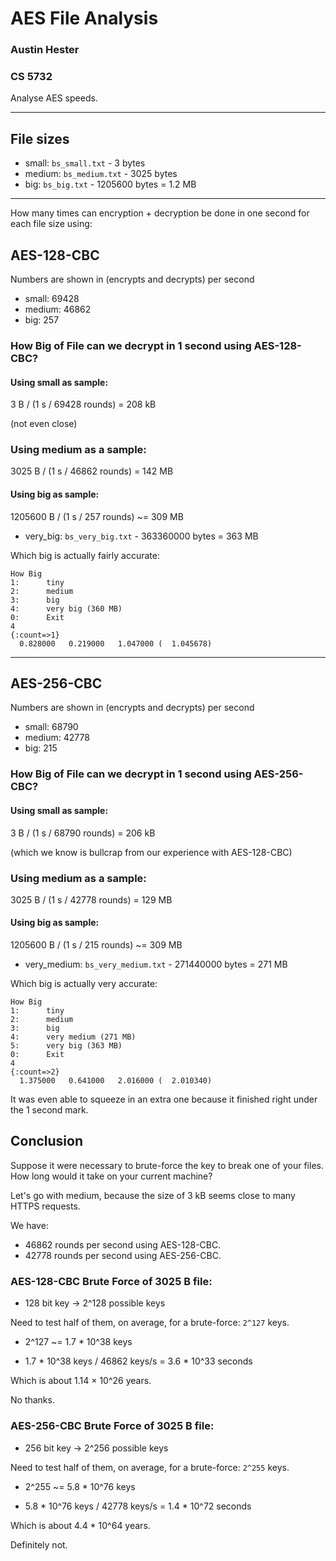 # AES File Analysis
### Austin Hester
### CS 5732

Analyse AES speeds.

----

## File sizes

* small:  `bs_small.txt`  - 3 bytes
* medium: `bs_medium.txt` - 3025 bytes
* big:    `bs_big.txt`    - 1205600 bytes = 1.2 MB

----

How many times can encryption + decryption be done in one second for each file
size using:

## AES-128-CBC

Numbers are shown in (encrypts and decrypts) per second

* small:  69428 
* medium: 46862
* big:    257

### How Big of File can we decrypt in 1 second using AES-128-CBC?

#### Using small as sample:
3 B / (1 s / 69428 rounds) = 208 kB

(not even close)

### Using medium as a sample:
3025 B / (1 s / 46862 rounds) = 142 MB 

#### Using big as sample:
1205600 B / (1 s / 257 rounds) ~= 309 MB

* very_big:    `bs_very_big.txt`    - 363360000 bytes = 363 MB

Which big is actually fairly accurate:
```
How Big
1:      tiny
2:      medium
3:      big
4:      very big (360 MB)
0:      Exit
4
{:count=>1}
  0.828000   0.219000   1.047000 (  1.045678)
  ```

----

## AES-256-CBC

Numbers are shown in (encrypts and decrypts) per second

* small:  68790
* medium: 42778
* big:    215

### How Big of File can we decrypt in 1 second using AES-256-CBC?

#### Using small as sample:
3 B / (1 s / 68790 rounds) = 206 kB

(which we know is bullcrap from our experience with AES-128-CBC)

### Using medium as a sample:
3025 B / (1 s / 42778 rounds) = 129 MB 

#### Using big as sample:
1205600 B / (1 s / 215 rounds) ~= 309 MB

* very_medium:    `bs_very_medium.txt`    - 271440000 bytes = 271 MB

Which big is actually very accurate:
```
How Big
1:      tiny
2:      medium
3:      big
4:      very medium (271 MB)
5:      very big (363 MB)
0:      Exit
4
{:count=>2}
  1.375000   0.641000   2.016000 (  2.010340)
  ```

It was even able to squeeze in an extra one because it finished right under the 1 second mark.

## Conclusion

Suppose it were necessary to brute-force the key to break one of your files. How long would it take on your current machine?  

Let's go with medium, because the size of 3 kB seems close to many HTTPS requests.

We have: 

* 46862 rounds per second using AES-128-CBC.
* 42778 rounds per second using AES-256-CBC.

### AES-128-CBC Brute Force of 3025 B file:

* 128 bit key -> 2^128 possible keys

Need to test half of them, on average, for a brute-force: `2^127` keys.

* 2^127 ~= 1.7 * 10^38 keys

* 1.7 * 10^38 keys / 46862 keys/s = 3.6 * 10^33 seconds

Which is about 1.14 × 10^26 years.

No thanks.

### AES-256-CBC Brute Force of 3025 B file:

* 256 bit key -> 2^256 possible keys

Need to test half of them, on average, for a brute-force: `2^255` keys.

* 2^255 ~= 5.8 * 10^76 keys

* 5.8 * 10^76 keys / 42778 keys/s = 1.4 * 10^72 seconds

Which is about 4.4 * 10^64 years.

Definitely not.
